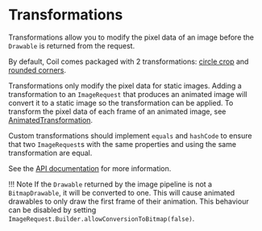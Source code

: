# Transformations

Transformations allow you to modify the pixel data of an image before the `Drawable` is returned from the request.

By default, Coil comes packaged with 2 transformations: [circle crop](../api/coil-base/coil.transform/-circle-crop-transformation/) and [rounded corners](../api/coil-base/coil.transform/-rounded-corners-transformation/).

Transformations only modify the pixel data for static images. Adding a transformation to an `ImageRequest` that produces an animated image will convert it to a static image so the transformation can be applied. To transform the pixel data of each frame of an animated image, see [AnimatedTransformation](../api/coil-gif/coil.transform/-animated-transformation/).

Custom transformations should implement `equals` and `hashCode` to ensure that two `ImageRequest`s with the same properties and using the same transformation are equal.

See the [API documentation](../api/coil-base/coil.transform/-transformation/) for more information.

!!! Note
    If the `Drawable` returned by the image pipeline is not a `BitmapDrawable`, it will be converted to one. This will cause animated drawables to only draw the first frame of their animation. This behaviour can be disabled by setting `ImageRequest.Builder.allowConversionToBitmap(false)`.
